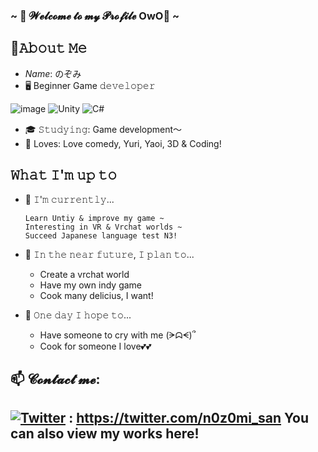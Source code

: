 ### ~ 💖 𝓦𝓮𝓵𝓬𝓸𝓶𝓮 𝓽𝓸 𝓶𝔂 𝓟𝓻𝓸𝓯𝓲𝓵𝓮 OwO💖 ~

📖𝙰𝚋𝚘𝚞𝚝 𝙼𝚎
---
- *Name*: のぞみ
- 🖥  Beginner Game 𝚍𝚎𝚟𝚎𝚕𝚘𝚙𝚎𝚛  

![image](https://user-images.githubusercontent.com/78013257/155077191-29edf287-f808-4846-a018-832fca746b7f.png) ![Unity](https://img.shields.io/badge/unity-%23000000.svg?style=for-the-badge&logo=unity&logoColor=white)   ![C#](https://img.shields.io/badge/c%23-%23239120.svg?style=for-the-badge&logo=c-sharp&logoColor=white) 
- 🎓 𝚂𝚝𝚞𝚍𝚢𝚒𝚗𝚐: Game development～
- 🥰 Loves: Love comedy, Yuri, Yaoi, 3D & Coding!

𝚆𝚑𝚊𝚝 𝙸'𝚖 𝚞𝚙 𝚝𝚘
---
- 🔨 𝙸'𝚖 𝚌𝚞𝚛𝚛𝚎𝚗𝚝𝚕𝚢...

    ```
    Learn Untiy & improve my game ~
    Interesting in VR & Vrchat worlds ~
    Succeed Japanese language test N3!
    ```
    
- 🎯 𝙸𝚗 𝚝𝚑𝚎 𝚗𝚎𝚊𝚛 𝚏𝚞𝚝𝚞𝚛𝚎, 𝙸 𝚙𝚕𝚊𝚗 𝚝𝚘... 
   - Create a vrchat world
   - Have my own indy game
   - Cook many delicius, I want!
- 🦊 𝙾𝚗𝚎 𝚍𝚊𝚢 𝙸 𝚑𝚘𝚙𝚎 𝚝𝚘... 
   - Have someone to cry with me (ᗒᗣᗕ)՞
   - Cook for someone I love💕💕


📫 𝓒𝓸𝓷𝓽𝓪𝓬𝓽 𝓶𝓮:
---
[![Twitter](https://img.shields.io/badge/Twitter-1DA1F2?style=for-the-badge&logo=twitter&logoColor=white)]() : https://twitter.com/n0z0mi_san
You can also view my works here!
---
